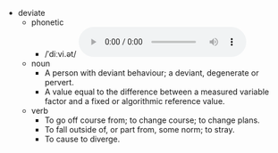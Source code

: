 - deviate
	- phonetic
		- /ˈdiːvi.ət/
		  <audio controls><source src="https://api.dictionaryapi.dev/media/pronunciations/en/deviate-uk.mp3"></audio>
	- noun
		- A person with deviant behaviour; a deviant, degenerate or pervert.
		- A value equal to the difference between a measured variable factor and a fixed or algorithmic reference value.
	- verb
		- To go off course from; to change course; to change plans.
		- To fall outside of, or part from, some norm; to stray.
		- To cause to diverge.